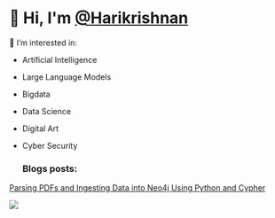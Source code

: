 # 👋 Hi, I'm [@Harikrishnan](https://github.com/HarikrishnanK9/)

👀 I’m interested in:
- Artificial Intelligence
- Large Language Models
- Bigdata
- Data Science
- Digital Art
- Cyber Security


  ### Blogs posts:
<!-- BLOG-POST-LIST:START -->
 [Parsing PDFs and Ingesting Data into Neo4j Using Python and Cypher](https://medium.com/@harikrishnank497/parsing-pdfs-and-ingesting-data-into-neo4j-using-python-4e0103144903)
<!-- BLOG-POST-LIST:END -->







<!-- 

![Profile views](https://gpvc.arturio.dev/HarikrishnanK9)   -->

 <a href="https://hits.seeyoufarm.com"><img src="https://hits.seeyoufarm.com/api/count/incr/badge.svg?url=https%3A%2F%2Fgithub.com%2Fgjbae1212%2Fhit-counhttps%3A%2F%2Fgithub.com%2FHarikrishnanK9%2FHarikrishnanK9ter&count_bg=%2379C83D&title_bg=%23555555&icon=&icon_color=%23E7E7E7&title=hits&edge_flat=false"/></a>

